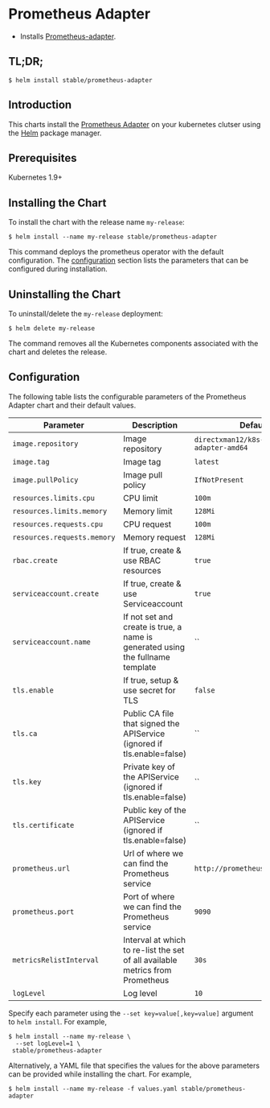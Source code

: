 # Prometheus Adapter

* Installs [Prometheus-adapter](https://github.com/DirectXMan12/k8s-prometheus-adapter).

## TL;DR;

```console
$ helm install stable/prometheus-adapter
```

## Introduction

This charts install the [Prometheus Adapter](https://github.com/DirectXMan12/k8s-prometheus-adapter) on your kubernetes clutser using the [Helm](https://helm.sh) package manager.

## Prerequisites

Kubernetes 1.9+

## Installing the Chart

To install the chart with the release name `my-release`:

```console
$ helm install --name my-release stable/prometheus-adapter
```

This command deploys the prometheus operator with the default configuration. The [configuration](#configuration) section lists the parameters that can be configured during installation.

## Uninstalling the Chart

To uninstall/delete the `my-release` deployment:

```console
$ helm delete my-release
```

The command removes all the Kubernetes components associated with the chart and deletes the release.

## Configuration

The following table lists the configurable parameters of the Prometheus Adapter chart and their default values.

| Parameter                       | Description                                                                     | Default                                     |
| ------------------------------- | ------------------------------------------------------------------------------- | --------------------------------------------|
| `image.repository`              | Image repository                                                                | `directxman12/k8s-prometheus-adapter-amd64` |
| `image.tag`                     | Image tag                                                                       | `latest`                                    |
| `image.pullPolicy`              | Image pull policy                                                               | `IfNotPresent`                              |
| `resources.limits.cpu`          | CPU limit                                                                       | `100m`                                      |
| `resources.limits.memory`       | Memory limit                                                                    | `128Mi`                                     |
| `resources.requests.cpu`        | CPU request                                                                     | `100m`                                      |
| `resources.requests.memory`     | Memory request                                                                  | `128Mi`                                     |
| `rbac.create`                   | If true, create & use RBAC resources                                            | `true`                                      |
| `serviceaccount.create`         | If true, create & use Serviceaccount                                            | `true`                                      |
| `serviceaccount.name`           | If not set and create is true, a name is generated using the fullname template  | ``                                          |
| `tls.enable`                    | If true, setup & use secret for TLS                                             | `false`                                     |
| `tls.ca`                        | Public CA file that signed the APIService (ignored if tls.enable=false)         | ``                                          |
| `tls.key`                       | Private key of the APIService (ignored if tls.enable=false)                     | ``                                          |
| `tls.certificate`               | Public key of the APIService (ignored if tls.enable=false)                      | ``                                          |
| `prometheus.url`                | Url of where we can find the Prometheus service                                 | `http://prometheus.default.svc`             |
| `prometheus.port`               | Port of where we can find the Prometheus service                                | `9090`                                      |
| `metricsRelistInterval`         | Interval at which to re-list the set of all available metrics from Prometheus   | `30s`                                       |
| `logLevel`                      | Log level                                                                       | `10`                                        |

Specify each parameter using the `--set key=value[,key=value]` argument to `helm install`. For example,

```console
$ helm install --name my-release \
  --set logLevel=1 \
 stable/prometheus-adapter
```

Alternatively, a YAML file that specifies the values for the above parameters can be provided while installing the chart. For example,

```console
$ helm install --name my-release -f values.yaml stable/prometheus-adapter
```
